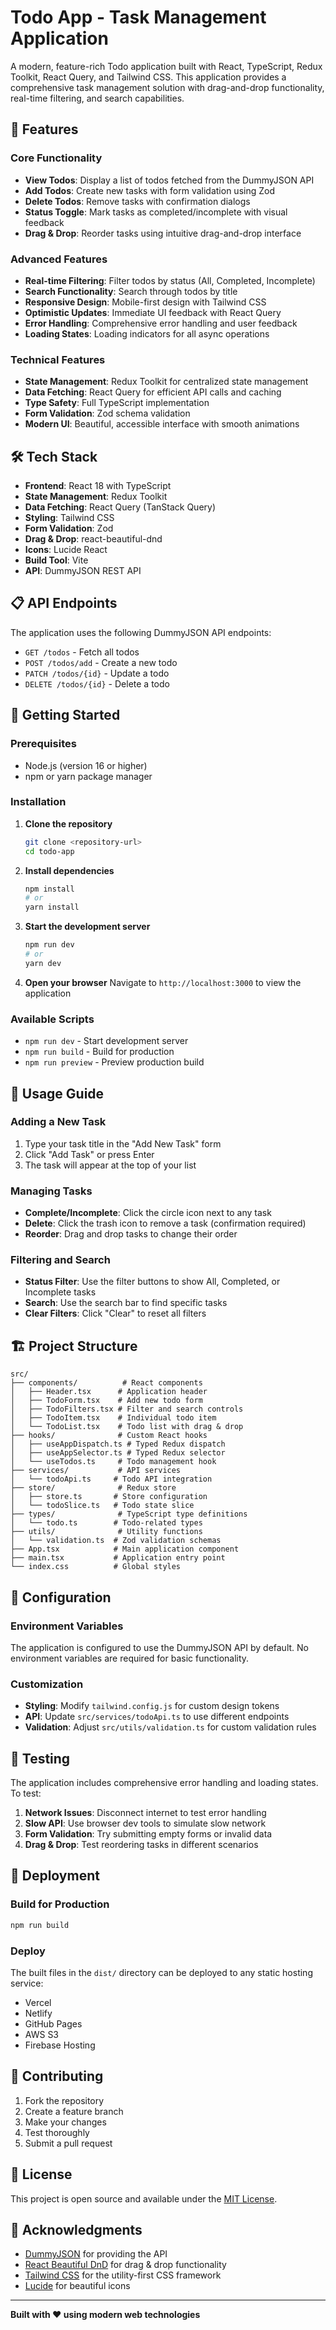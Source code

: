 # Todo App - Task Management Application

A modern, feature-rich Todo application built with React, TypeScript, Redux Toolkit, React Query, and Tailwind CSS. This application provides a comprehensive task management solution with drag-and-drop functionality, real-time filtering, and search capabilities.

## 🚀 Features

### Core Functionality
- **View Todos**: Display a list of todos fetched from the DummyJSON API
- **Add Todos**: Create new tasks with form validation using Zod
- **Delete Todos**: Remove tasks with confirmation dialogs
- **Status Toggle**: Mark tasks as completed/incomplete with visual feedback
- **Drag & Drop**: Reorder tasks using intuitive drag-and-drop interface

### Advanced Features
- **Real-time Filtering**: Filter todos by status (All, Completed, Incomplete)
- **Search Functionality**: Search through todos by title
- **Responsive Design**: Mobile-first design with Tailwind CSS
- **Optimistic Updates**: Immediate UI feedback with React Query
- **Error Handling**: Comprehensive error handling and user feedback
- **Loading States**: Loading indicators for all async operations

### Technical Features
- **State Management**: Redux Toolkit for centralized state management
- **Data Fetching**: React Query for efficient API calls and caching
- **Type Safety**: Full TypeScript implementation
- **Form Validation**: Zod schema validation
- **Modern UI**: Beautiful, accessible interface with smooth animations

## 🛠️ Tech Stack

- **Frontend**: React 18 with TypeScript
- **State Management**: Redux Toolkit
- **Data Fetching**: React Query (TanStack Query)
- **Styling**: Tailwind CSS
- **Form Validation**: Zod
- **Drag & Drop**: react-beautiful-dnd
- **Icons**: Lucide React
- **Build Tool**: Vite
- **API**: DummyJSON REST API

## 📋 API Endpoints

The application uses the following DummyJSON API endpoints:

- `GET /todos` - Fetch all todos
- `POST /todos/add` - Create a new todo
- `PATCH /todos/{id}` - Update a todo
- `DELETE /todos/{id}` - Delete a todo

## 🚀 Getting Started

### Prerequisites

- Node.js (version 16 or higher)
- npm or yarn package manager

### Installation

1. **Clone the repository**
   ```bash
   git clone <repository-url>
   cd todo-app
   ```

2. **Install dependencies**
   ```bash
   npm install
   # or
   yarn install
   ```

3. **Start the development server**
   ```bash
   npm run dev
   # or
   yarn dev
   ```

4. **Open your browser**
   Navigate to `http://localhost:3000` to view the application

### Available Scripts

- `npm run dev` - Start development server
- `npm run build` - Build for production
- `npm run preview` - Preview production build

## 🎯 Usage Guide

### Adding a New Task
1. Type your task title in the "Add New Task" form
2. Click "Add Task" or press Enter
3. The task will appear at the top of your list

### Managing Tasks
- **Complete/Incomplete**: Click the circle icon next to any task
- **Delete**: Click the trash icon to remove a task (confirmation required)
- **Reorder**: Drag and drop tasks to change their order

### Filtering and Search
- **Status Filter**: Use the filter buttons to show All, Completed, or Incomplete tasks
- **Search**: Use the search bar to find specific tasks
- **Clear Filters**: Click "Clear" to reset all filters

## 🏗️ Project Structure

```
src/
├── components/          # React components
│   ├── Header.tsx      # Application header
│   ├── TodoForm.tsx    # Add new todo form
│   ├── TodoFilters.tsx # Filter and search controls
│   ├── TodoItem.tsx    # Individual todo item
│   └── TodoList.tsx    # Todo list with drag & drop
├── hooks/              # Custom React hooks
│   ├── useAppDispatch.ts # Typed Redux dispatch
│   ├── useAppSelector.ts # Typed Redux selector
│   └── useTodos.ts     # Todo management hook
├── services/           # API services
│   └── todoApi.ts     # Todo API integration
├── store/              # Redux store
│   ├── store.ts       # Store configuration
│   └── todoSlice.ts   # Todo state slice
├── types/              # TypeScript type definitions
│   └── todo.ts        # Todo-related types
├── utils/              # Utility functions
│   └── validation.ts  # Zod validation schemas
├── App.tsx            # Main application component
├── main.tsx           # Application entry point
└── index.css          # Global styles
```

## 🔧 Configuration

### Environment Variables
The application is configured to use the DummyJSON API by default. No environment variables are required for basic functionality.

### Customization
- **Styling**: Modify `tailwind.config.js` for custom design tokens
- **API**: Update `src/services/todoApi.ts` to use different endpoints
- **Validation**: Adjust `src/utils/validation.ts` for custom validation rules

## 🧪 Testing

The application includes comprehensive error handling and loading states. To test:

1. **Network Issues**: Disconnect internet to test error handling
2. **Slow API**: Use browser dev tools to simulate slow network
3. **Form Validation**: Try submitting empty forms or invalid data
4. **Drag & Drop**: Test reordering tasks in different scenarios

## 🚀 Deployment

### Build for Production
```bash
npm run build
```

### Deploy
The built files in the `dist/` directory can be deployed to any static hosting service:
- Vercel
- Netlify
- GitHub Pages
- AWS S3
- Firebase Hosting

## 🤝 Contributing

1. Fork the repository
2. Create a feature branch
3. Make your changes
4. Test thoroughly
5. Submit a pull request

## 📄 License

This project is open source and available under the [MIT License](LICENSE).

## 🙏 Acknowledgments

- [DummyJSON](https://dummyjson.com/) for providing the API
- [React Beautiful DnD](https://github.com/atlassian/react-beautiful-dnd) for drag & drop functionality
- [Tailwind CSS](https://tailwindcss.com/) for the utility-first CSS framework
- [Lucide](https://lucide.dev/) for beautiful icons

---

**Built with ❤️ using modern web technologies**
